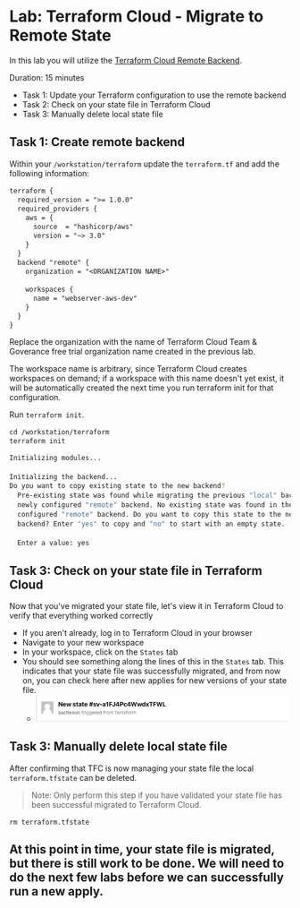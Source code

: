 # Lab: Terraform Cloud - Migrate to Remote State

In this lab you will utilize the [Terraform Cloud Remote Backend](https://app.terraform.io/signup?utm_source=banner&utm_campaign=intro_tf_cloud_remote).

Duration: 15 minutes

- Task 1: Update your Terraform configuration to use the remote backend
- Task 2: Check on your state file in Terraform Cloud
- Task 3: Manually delete local state file

## Task 1: Create remote backend

Within your `/workstation/terraform` update the `terraform.tf` and add the following information:

```shell
terraform {
  required_version = ">= 1.0.0"
  required_providers {
    aws = {
      source  = "hashicorp/aws"
      version = "~> 3.0"
    }
  }
  backend "remote" {
    organization = "<ORGANIZATION NAME>"

    workspaces {
      name = "webserver-aws-dev"
    }
  }
}
```

Replace the organization with the name of Terraform Cloud Team & Goverance free trial organization name created in the previous lab.

The workspace name is arbitrary, since Terraform Cloud creates workspaces on demand; if a workspace with this name doesn't yet exist, it will be automatically created the next time you run terraform init for that configuration.

Run `terraform init`.

```shell
cd /workstation/terraform
terraform init
```

```bash
Initializing modules...

Initializing the backend...
Do you want to copy existing state to the new backend?
  Pre-existing state was found while migrating the previous "local" backend to the
  newly configured "remote" backend. No existing state was found in the newly
  configured "remote" backend. Do you want to copy this state to the new "remote"
  backend? Enter "yes" to copy and "no" to start with an empty state.

  Enter a value: yes
```

## Task 3: Check on your state file in Terraform Cloud

Now that you've migrated your state file, let's view it in Terraform Cloud to verify that everything worked correctly

- If you aren't already, log in to Terraform Cloud in your browser
- Navigate to your new workspace
- In your workspace, click on the `States` tab
- You should see something along the lines of this in the `States` tab. This indicates that your state file was successfully migrated, and from now on, you can check here after new applies for new versions of your state file.
  - ![remote state file](./img/remoteState.png)

## Task 3: Manually delete local state file

After confirming that TFC is now managing your state file the local `terraform.tfstate` can be deleted.

> Note: Only perform this step if you have validated your state file has been successful migrated to Terraform Cloud.

```
rm terraform.tfstate
```

## At this point in time, your state file is migrated, but there is still work to be done. We will need to do the next few labs before we can successfully run a new apply.
